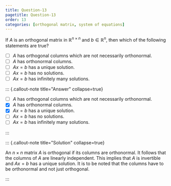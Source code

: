 ```yaml
---
title: Question-13
pagetitle: Question-13
order: 13
categories: [orthogonal matrix, system of equations]
---
```


If $A$ is an orthogonal matrix in $\mathbb{R}^{n \times n}$ and $b \in \mathbb{R}^{n}$, then which of the following statements are true?

- [ ] $A$ has orthogonal columns which are not necessarily orthonormal.
- [ ] $A$ has orthonormal columns.
- [ ] $Ax = b$ has a unique solution.
- [ ] $Ax = b$ has no solutions.
- [ ] $Ax = b$ has infinitely many solutions.

::: {.callout-note title="Answer" collapse=true}

- [ ] $A$ has orthogonal columns which are not necessarily orthonormal.
- [x] $A$ has orthonormal columns.
- [x] $Ax = b$ has a unique solution.
- [ ] $Ax = b$ has no solutions.
- [ ] $Ax = b$ has infinitely many solutions.

:::

::: {.callout-note title="Solution" collapse=true} 

An $n \times n$ matrix $A$ is orthogonal if its columns are orthonormal. It follows that the columns of $A$ are linearly independent. This implies that $A$ is invertible and $Ax = b$ has a unique solution. It is to be noted that the columns have to be orthonormal and not just orthogonal.

:::